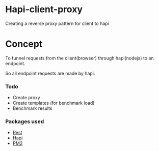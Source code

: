 # Hapi-client-proxy
Creating a reverse proxy pattern for client to hapi

# Concept
To funnel requests from the client(browser) through hapi(nodejs) to an endpoint.

So all endpoint requests are made by hapi.


### Todo
- Create proxy
- Create templates (for benchmark load)
- Benchmark results

### Packages used
- [Rest](https://github.com/cujojs/rest)
- [Hapi](https://github.com/hapijs/hapi)
- [PM2](https://github.com/Unitech/PM2)
